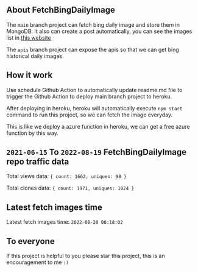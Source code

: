 ## About FetchBingDailyImage

The `main` branch project can fetch bing daily image and store them in MongoDB.
It also can create a post automatically, you can see the images list in [this website](https://oursalbum.netlify.app)

The `apis` branch project can expose the apis so that we can get bing historical daily images.

## How it work

Use schedule Github Action to automatically update readme.md file to trigger the Github Action to deploy main branch project to heroku.

After deploying in heroku, heroku will automatically execute `npm start` command to run this project, so we can fetch the image everyday.

This is like we deploy a azure function in heroku, we can get a free azure function by this way.

## `2021-06-15` To `2022-08-19` FetchBingDailyImage repo traffic data

Total views data: `{ count: 1662, uniques: 98 }`

Total clones data: `{ count: 1971, uniques: 1024 }`

## Latest fetch images time

Latest fetch images time: `2022-08-20 08:18:02`

## To everyone

If this project is helpful to you please star this project, this is an encouragement to me `:)`



